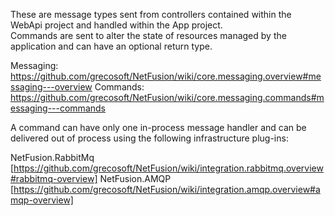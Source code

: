 These are message types sent from controllers contained within the WebApi project and handled within the App project.  
Commands are sent to alter the state of resources managed by the application and can have an optional return type.

Messaging:  https://github.com/grecosoft/NetFusion/wiki/core.messaging.overview#messaging---overview
Commands:   https://github.com/grecosoft/NetFusion/wiki/core.messaging.commands#messaging---commands

A command can have only one in-process message handler and can be delivered out of process using the following 
infrastructure plug-ins:

NetFusion.RabbitMq  [https://github.com/grecosoft/NetFusion/wiki/integration.rabbitmq.overview#rabbitmq-overview]
NetFusion.AMQP      [https://github.com/grecosoft/NetFusion/wiki/integration.amqp.overview#amqp-overview]   

